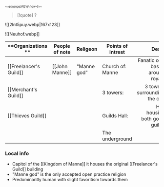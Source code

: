<small><sub>*~={orange}NEW-haw-f=~* </sub></small> 
> [!quote] ?
> 
> 
![[2lnt5puy.webp|167x123]] 
 
![[Neuhof.webp]]

| **Organizations **     | People of note | **Religeon** | **Points of intrest** |                            Desc. |
| ---------------------- | -------------- | ------------ | --------------------- | -------------------------------: |
| [[Freelancer's Guild]] | [[John Manne]] | "Manne god"  | Church of: Manne      | Fanatic org. based around royals |
| [[Merchant's Guild]]   |                |              | 3 towers:             |    3 towers surrounding the city |
| [[Thieves Guild]]      |                |              | Guilds Hall:          |    Hall housing both good guilds |
|                        |                |              | The underground       |                                ? |
### Local info
- Capitol of the [[Kingdom of Manne]] it houses the original [[Freelancer's Guild]] building
- "Manne god" is the only accepted open practice religion 
- Predominantly human with slight favoritism towards them
